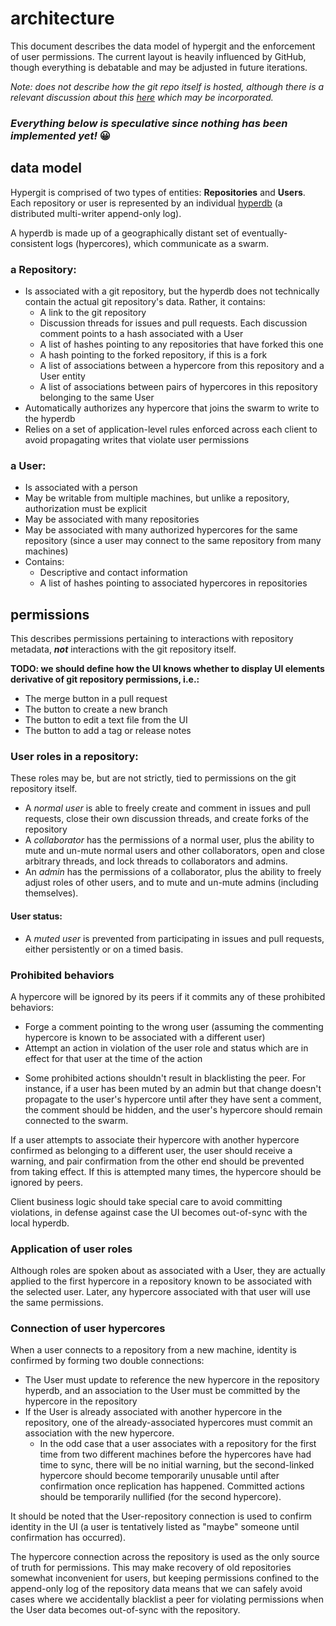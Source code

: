 # architecture

This document describes the data model of hypergit and the enforcement of user permissions. The current layout is heavily influenced by GitHub, though everything is debatable and may be adjusted in future iterations.

*Note: does not describe how the git repo itself is hosted, although there is a relevant discussion about this [here](https://github.com/isomorphic-git/isomorphic-git/issues/97#issuecomment-389642150) which may be incorporated.*

### *Everything below is speculative since nothing has been implemented yet!* 😀

## data model

Hypergit is comprised of two types of entities: **Repositories** and **Users**. Each repository or user is represented by an individual [hyperdb](https://github.com/mafintosh/hyperdb) (a distributed multi-writer append-only log).

A hyperdb is made up of a geographically distant set of eventually-consistent logs (hypercores), which communicate as a swarm.

### a Repository:

* Is associated with a git repository, but the hyperdb does not technically contain the actual git repository's data. Rather, it contains:
  - A link to the git repository
  - Discussion threads for issues and pull requests. Each discussion comment points to a hash associated with a User
  - A list of hashes pointing to any repositories that have forked this one
  - A hash pointing to the forked repository, if this is a fork
  - A list of associations between a hypercore from this repository and a User entity
  - A list of associations between pairs of hypercores in this repository belonging to the same User
* Automatically authorizes any hypercore that joins the swarm to write to the hyperdb
* Relies on a set of application-level rules enforced across each client to avoid propagating writes that violate user permissions

### a User:

* Is associated with a person
* May be writable from multiple machines, but unlike a repository, authorization must be explicit
* May be associated with many repositories
* May be associated with many authorized hypercores for the same repository (since a user may connect to the same repository from many machines)
* Contains:
  - Descriptive and contact information
  - A list of hashes pointing to associated hypercores in repositories

## permissions

This describes permissions pertaining to interactions with repository metadata, ***not*** interactions with the git repository itself.

**TODO: we should define how the UI knows whether to display UI elements derivative of git repository permissions, i.e.:**
  - The merge button in a pull request
  - The button to create a new branch
  - The button to edit a text file from the UI
  - The button to add a tag or release notes

### User roles in a repository:

These roles may be, but are not strictly, tied to permissions on the git repository itself.

* A *normal user* is able to freely create and comment in issues and pull requests, close their own discussion threads, and create forks of the repository
* A *collaborator* has the permissions of a normal user, plus the ability to mute and un-mute normal users and other collaborators, open and close arbitrary threads, and lock threads to collaborators and admins.
* An *admin* has the permissions of a collaborator, plus the ability to freely adjust roles of other users, and to mute and un-mute admins (including themselves).

#### User status:
* A *muted user* is prevented from participating in issues and pull requests, either persistently or on a timed basis.

### Prohibited behaviors

A hypercore will be ignored by its peers if it commits any of these prohibited behaviors:
* Forge a comment pointing to the wrong user (assuming the commenting hypercore is known to be associated with a different user)
* Attempt an action in violation of the user role and status which are in effect for that user at the time of the action
- Some prohibited actions shouldn't result in blacklisting the peer. For instance, if a user has been muted by an admin but that change doesn't propagate to the user's hypercore until after they have sent a comment, the comment should be hidden, and the user's hypercore should remain connected to the swarm.

If a user attempts to associate their hypercore with another hypercore confirmed as belonging to a different user, the user should receive a warning, and pair confirmation from the other end should be prevented from taking effect. If this is attempted many times, the hypercore should be ignored by peers.

Client business logic should take special care to avoid committing violations, in defense against case the UI becomes out-of-sync with the local hyperdb.

### Application of user roles

Although roles are spoken about as associated with a User, they are actually applied to the first hypercore in a repository known to be associated with the selected user. Later, any hypercore associated with that user will use the same permissions.

### Connection of user hypercores

When a user connects to a repository from a new machine, identity is confirmed by forming two double connections:
* The User must update to reference the new hypercore in the repository hyperdb, and an association to the User must be committed by the hypercore in the repository
* If the User is already associated with another hypercore in the repository, one of the already-associated hypercores must commit an association with the new hypercore.
  - In the odd case that a user associates with a repository for the first time from two different machines before the hypercores have had time to sync, there will be no initial warning, but the second-linked hypercore should become temporarily unusable until after confirmation once replication has happened. Committed actions should be temporarily nullified (for the second hypercore).

It should be noted that the User-repository connection is used to confirm identity in the UI (a user is tentatively listed as "maybe" someone until confirmation has occurred).

The hypercore connection across the repository is used as the only source of truth for permissions. This may make recovery of old repositories somewhat inconvenient for users, but keeping permissions confined to the append-only log of the repository data means that we can safely avoid cases where we accidentally blacklist a peer for violating permissions when the User data becomes out-of-sync with the repository.

